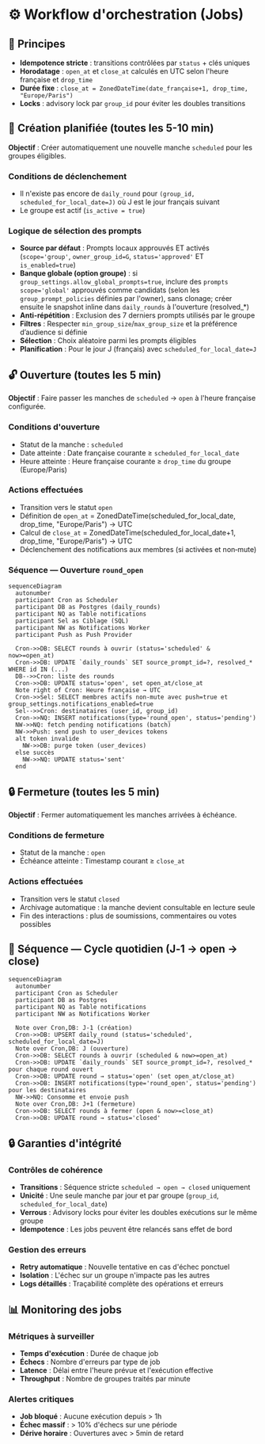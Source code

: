 # ⚙️ Workflow d'orchestration (Jobs)

## 🔄 Principes

- **Idempotence stricte** : transitions contrôlées par `status` + clés uniques
- **Horodatage** : `open_at` et `close_at` calculés en UTC selon l'heure française et `drop_time`
- **Durée fixe** : `close_at = ZonedDateTime(date_française+1, drop_time, "Europe/Paris")`
- **Locks** : advisory lock par `group_id` pour éviter les doubles transitions

## 📅 Création planifiée (toutes les 5-10 min)

**Objectif** : Créer automatiquement une nouvelle manche `scheduled` pour les groupes éligibles.

### Conditions de déclenchement

- Il n'existe pas encore de `daily_round` pour `(group_id, scheduled_for_local_date=J)` où J est le jour français suivant
- Le groupe est actif (`is_active = true`)

### Logique de sélection des prompts

- **Source par défaut** : Prompts locaux approuvés ET activés (`scope='group'`, `owner_group_id=G`, `status='approved'` ET `is_enabled=true`)
- **Banque globale (option groupe)** : si `group_settings.allow_global_prompts=true`, inclure des `prompts` `scope='global'` approuvés comme candidats (selon les `group_prompt_policies` définies par l'owner), sans clonage; créer ensuite le snapshot inline dans `daily_rounds` à l'ouverture (resolved_*)
- **Anti-répétition** : Exclusion des 7 derniers prompts utilisés par le groupe
- **Filtres** : Respecter `min_group_size`/`max_group_size` et la préférence d’audience si définie
- **Sélection** : Choix aléatoire parmi les prompts éligibles
- **Planification** : Pour le jour J (français) avec `scheduled_for_local_date=J`

## 🔓 Ouverture (toutes les 5 min)

**Objectif** : Faire passer les manches de `scheduled` → `open` à l'heure française configurée.

### Conditions d'ouverture

- Statut de la manche : `scheduled`
- Date atteinte : Date française courante ≥ `scheduled_for_local_date`
- Heure atteinte : Heure française courante ≥ `drop_time` du groupe (Europe/Paris)

### Actions effectuées

- Transition vers le statut `open`
- Définition de `open_at` = ZonedDateTime(scheduled_for_local_date, drop_time, "Europe/Paris") → UTC
- Calcul de `close_at` = ZonedDateTime(scheduled_for_local_date+1, drop_time, "Europe/Paris") → UTC
- Déclenchement des notifications aux membres (si activées et non‑mute)

### Séquence — Ouverture `round_open`

```mermaid
sequenceDiagram
  autonumber
  participant Cron as Scheduler
  participant DB as Postgres (daily_rounds)
  participant NQ as Table notifications
  participant Sel as Ciblage (SQL)
  participant NW as Notifications Worker
  participant Push as Push Provider

  Cron->>DB: SELECT rounds à ouvrir (status='scheduled' & now>=open_at)
  Cron->>DB: UPDATE `daily_rounds` SET source_prompt_id=?, resolved_* WHERE id IN (...)
  DB-->>Cron: liste des rounds
  Cron->>DB: UPDATE status='open', set open_at/close_at
  Note right of Cron: Heure française → UTC
  Cron->>Sel: SELECT membres actifs non-mute avec push=true et group_settings.notifications_enabled=true
  Sel-->>Cron: destinataires (user_id, group_id)
  Cron->>NQ: INSERT notifications(type='round_open', status='pending')
  NW->>NQ: fetch pending notifications (batch)
  NW->>Push: send push to user_devices tokens
  alt token invalide
    NW->>DB: purge token (user_devices)
  else succès
    NW->>NQ: UPDATE status='sent'
  end
```

## 🔒 Fermeture (toutes les 5 min)

**Objectif** : Fermer automatiquement les manches arrivées à échéance.

### Conditions de fermeture

- Statut de la manche : `open`
- Échéance atteinte : Timestamp courant ≥ `close_at`

### Actions effectuées

- Transition vers le statut `closed`
- Archivage automatique : la manche devient consultable en lecture seule
- Fin des interactions : plus de soumissions, commentaires ou votes possibles

## 🔁 Séquence — Cycle quotidien (J‑1 → open → close)

```mermaid
sequenceDiagram
  autonumber
  participant Cron as Scheduler
  participant DB as Postgres
  participant NQ as Table notifications
  participant NW as Notifications Worker

  Note over Cron,DB: J‑1 (création)
  Cron->>DB: UPSERT daily_round (status='scheduled', scheduled_for_local_date=J)
  Note over Cron,DB: J (ouverture)
  Cron->>DB: SELECT rounds à ouvrir (scheduled & now>=open_at)
  Cron->>DB: UPDATE `daily_rounds` SET source_prompt_id=?, resolved_* pour chaque round ouvert
  Cron->>DB: UPDATE round → status='open' (set open_at/close_at)
  Cron->>DB: INSERT notifications(type='round_open', status='pending') pour les destinataires
  NW->>NQ: Consomme et envoie push
  Note over Cron,DB: J+1 (fermeture)
  Cron->>DB: SELECT rounds à fermer (open & now>=close_at)
  Cron->>DB: UPDATE round → status='closed'
```

## 🔒 Garanties d'intégrité

### Contrôles de cohérence

- **Transitions** : Séquence stricte `scheduled → open → closed` uniquement
- **Unicité** : Une seule manche par jour et par groupe (`group_id`, `scheduled_for_local_date`)
- **Verrous** : Advisory locks pour éviter les doubles exécutions sur le même groupe
- **Idempotence** : Les jobs peuvent être relancés sans effet de bord

### Gestion des erreurs

- **Retry automatique** : Nouvelle tentative en cas d'échec ponctuel
- **Isolation** : L'échec sur un groupe n'impacte pas les autres
- **Logs détaillés** : Traçabilité complète des opérations et erreurs

## 📊 Monitoring des jobs

### Métriques à surveiller

- **Temps d'exécution** : Durée de chaque job
- **Échecs** : Nombre d'erreurs par type de job
- **Latence** : Délai entre l'heure prévue et l'exécution effective
- **Throughput** : Nombre de groupes traités par minute

### Alertes critiques

- **Job bloqué** : Aucune exécution depuis > 1h
- **Échec massif** : > 10% d'échecs sur une période
- **Dérive horaire** : Ouvertures avec > 5min de retard
